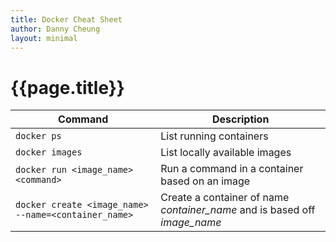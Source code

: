 ```yaml
---
title: Docker Cheat Sheet
author: Danny Cheung
layout: minimal
---
```


# {{page.title}}

| Command | Description |
| ------- | - |
| ```docker ps``` | List running containers |
| ```docker images``` | List locally available images |
| ```docker run <image_name> <command>``` | Run a command in a container based on an image |
| ```docker create <image_name> --name=<container_name>``` | Create a container of name <var>container_name</var> and is based off <var>image_name</var> |
